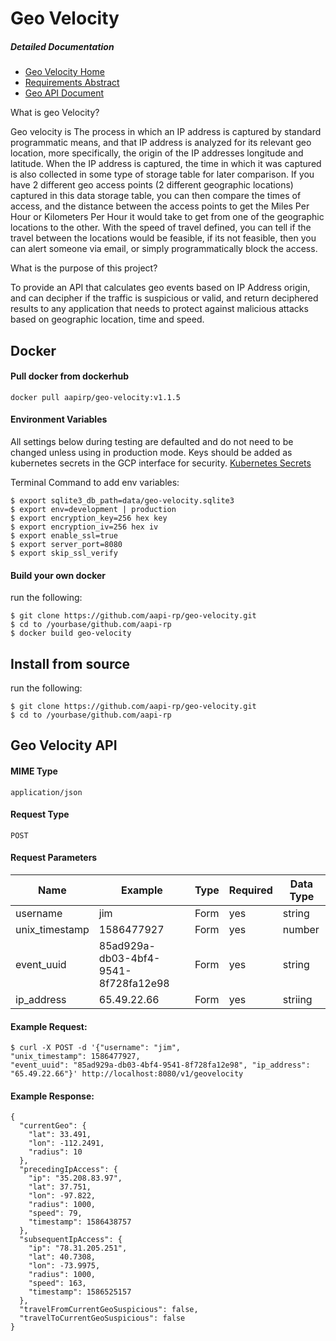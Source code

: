 # Geo Velocity

##### Detailed Documentation
- [Geo Velocity Home](https://github.com/aapi-rp/geo-velocity/wiki "Geo Velocity Home")
- [Requirements Abstract](https://github.com/aapi-rp/geo-velocity/wiki/Requirements_Abstract "Requirements Abstract")
- [Geo API Document](https://github.com/aapi-rp/geo-velocity/wiki/API-Docs)

What is geo Velocity?

Geo velocity is The process in which an IP address is captured by standard programmatic means, and that IP address is analyzed for its relevant geo location, more specifically, the origin of the IP addresses longitude and latitude. When the IP address is captured, the time in which it was captured is also collected in some type of storage table for later comparison. If you have 2 different geo access points (2 different geographic locations) captured in this data storage table, you can then compare the times of access, and the distance between the access points to get the Miles Per Hour or Kilometers Per Hour it would take to get from one of the geographic locations to the other. With the speed of travel defined, you can tell if the travel between the locations would be feasible, if its not feasible, then you can alert someone via email, or simply programmatically block the access.

What is the purpose of this project?

To provide an API that calculates geo events based on IP Address origin, and can decipher if the traffic is suspicious or valid, and return deciphered results to any application that needs to protect against malicious attacks based on geographic location, time and speed.

## Docker
#### Pull docker from dockerhub
```
docker pull aapirp/geo-velocity:v1.1.5
```

#### Environment Variables

All settings below during testing are defaulted and do not need to be changed unless using in production mode. Keys should be added as kubernetes secrets in the GCP interface for security. [Kubernetes Secrets](https://kubernetes.io/docs/concepts/configuration/secret/ "Kubernetes Secrets")

Terminal Command to add env variables:
```
$ export sqlite3_db_path=data/geo-velocity.sqlite3
$ export env=development | production
$ export encryption_key=256 hex key
$ export encryption_iv=256 hex iv
$ export enable_ssl=true
$ export server_port=8080
$ export skip_ssl_verify
```

#### Build your own docker

run the following:
```
$ git clone https://github.com/aapi-rp/geo-velocity.git
$ cd to /yourbase/github.com/aapi-rp
$ docker build geo-velocity
```

## Install from source
run the following:
```
$ git clone https://github.com/aapi-rp/geo-velocity.git
$ cd to /yourbase/github.com/aapi-rp
```


## Geo Velocity API

#### MIME Type
`
application/json
`
#### Request Type
`
POST
`

#### Request Parameters

| Name           | Example                              | Type | Required | Data Type |
|----------------|--------------------------------------|------|----------|-----------|
| username       | jim                                  | Form | yes      | string    |
| unix_timestamp | 1586477927                           | Form | yes      | number    |
| event_uuid     | 85ad929a-db03-4bf4-9541-8f728fa12e98 | Form | yes      | string    |
| ip_address     | 65.49.22.66                          | Form | yes      | striing   |


#### Example Request:

```
$ curl -X POST -d '{"username": "jim",
"unix_timestamp": 1586477927,
"event_uuid": "85ad929a-db03-4bf4-9541-8f728fa12e98", "ip_address": "65.49.22.66"}' http://localhost:8080/v1/geovelocity
```

#### Example Response:

```
{
  "currentGeo": {
    "lat": 33.491,
    "lon": -112.2491,
    "radius": 10
  },
  "precedingIpAccess": {
    "ip": "35.208.83.97",
    "lat": 37.751,
    "lon": -97.822,
    "radius": 1000,
    "speed": 79,
    "timestamp": 1586438757
  },
  "subsequentIpAccess": {
    "ip": "78.31.205.251",
    "lat": 40.7308,
    "lon": -73.9975,
    "radius": 1000,
    "speed": 163,
    "timestamp": 1586525157
  },
  "travelFromCurrentGeoSuspicious": false,
  "travelToCurrentGeoSuspicious": false
}
```
